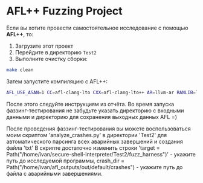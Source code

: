 # AFL++ Fuzzing Project

Если вы хотите провести самостоятельное исследование с помощью **AFL++**, то:

1. Загрузите этот проект
2. Перейдите в директорию `Test2`
3. Выполните очистку сборки:

```bash
make clean
```
Затем запустите компиляцию с AFL++:
```bash
AFL_USE_ASAN=1 CC=afl-clang-lto CXX=afl-clang-lto++ AR=llvm-ar RANLIB=llvm-ranlib AS=llvm-as CFLAGS="-O0 -g -fprofile-instr-generate -fcoverage-mapping" make fuzz_harness
```
После этого следуйте инструкциям из отчёта. Во время запуска фаззинг-тестирования не забудьте указать директорию с входными данными и директорию для сохранения выходных данных AFL =)

После проведения фаззинг-тестирования вы можете воспользоваться моим скриптом 'analyze_crashes.py' в директории 'Test2' для автоматического парсинга всех аварийных завершений и создания файла 'txt'
В скрипте достаточно изменить строки 'target = Path("/home/ivan/secure-shell-interpreter/Test2/fuzz_harness")' - укажите путь до исследуемой программы, crash_dir = Path("/home/ivan/afl_outputs/out/default/crashes") - укажите путь до файла с аварийными завершениями.
